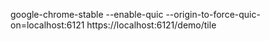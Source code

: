 google-chrome-stable --enable-quic --origin-to-force-quic-on=localhost:6121 https://localhost:6121/demo/tile
